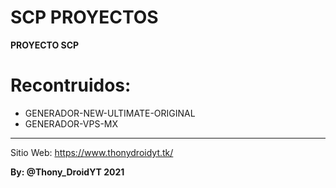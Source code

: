 ﻿# SCP PROYECTOS

**PROYECTO SCP**

# Recontruidos:

*  GENERADOR-NEW-ULTIMATE-ORIGINAL
*  GENERADOR-VPS-MX

-------------------------------------------------------------------------------


Sitio Web: https://www.thonydroidyt.tk/

**By: @Thony_DroidYT 2021**
